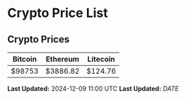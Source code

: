 # Crypto Price List

## Crypto Prices
| Bitcoin | Ethereum | Litecoin |
| ------- | -------- | -------- |
| $98753 | $3886.82 | $124.76 |
**Last Updated:** 2024-12-09 11:00 UTC
**Last Updated:** $DATE$
